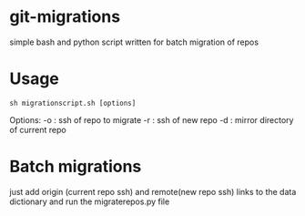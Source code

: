 # git-migrations
simple bash and python script written for batch migration of repos

# Usage
```
sh migrationscript.sh [options]
```
Options:
 -o : ssh of repo to migrate
 -r : ssh of new repo
 -d : mirror directory of current repo
 
 # Batch migrations
 
 just add origin (current repo ssh) and remote(new repo ssh) links to the data dictionary and run the migraterepos.py file
 
